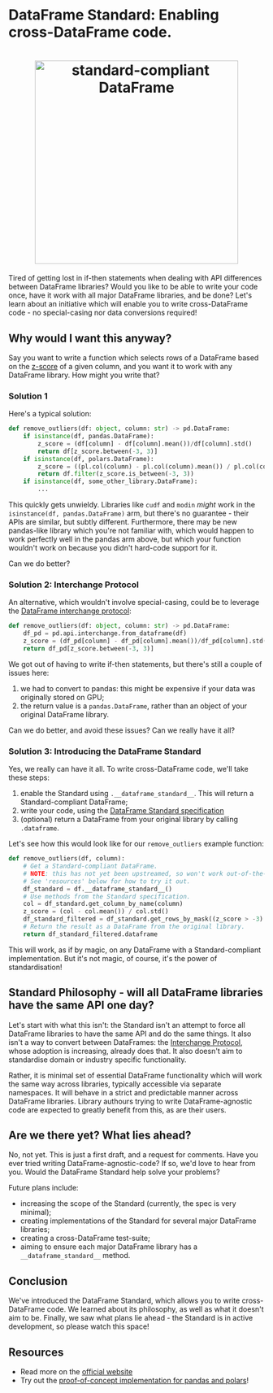# DataFrame Standard: Enabling cross-DataFrame code.

<h1 align="center">
	<img
		width="400"
		alt="standard-compliant DataFrame"
		src="https://github.com/MarcoGorelli/impl-dataframe-api/assets/33491632/348376d8-b941-467f-bb27-7dfe889797b2">
</h1>

Tired of getting lost in if-then statements when dealing with API differences
between DataFrame libraries? Would you like to be able to write your code
once, have it work with all major DataFrame libraries, and be done?
Let's learn about an initiative which will enable you to write
cross-DataFrame code - no special-casing nor data conversions required!

## Why would I want this anyway?

Say you want to write a function which selects rows of a DataFrame based
on the [z-score](https://en.wikipedia.org/wiki/Standard_score) of a given
column, and you want it to work with any DataFrame library. How might
you write that?

### Solution 1

Here's a typical solution:
```python
def remove_outliers(df: object, column: str) -> pd.DataFrame:
    if isinstance(df, pandas.DataFrame):
        z_score = (df[column] - df[column].mean())/df[column].std()
        return df[z_score.between(-3, 3)]
    if isinstance(df, polars.DataFrame):
        z_score = ((pl.col(column) - pl.col(column).mean()) / pl.col(column).std())
        return df.filter(z_score.is_between(-3, 3))
    if isinstance(df, some_other_library.DataFrame):
        ...
```
This quickly gets unwieldy. Libraries like `cudf` and `modin` _might_ work
in the `isinstance(df, pandas.DataFrame)` arm, but there's no guarantee -
their APIs are similar, but subtly different. Furthermore, there may be
new pandas-like library which you're not familiar with, which would happen
to work perfectly well in the pandas arm above, but which your function
wouldn't work on because you didn't hard-code support for it.

Can we do better?

### Solution 2: Interchange Protocol

An alternative, which wouldn't involve special-casing, could be to
leverage the [DataFrame interchange protocol](https://data-apis.org/dataframe-protocol/latest/index.html):
```python
def remove_outliers(df: object, column: str) -> pd.DataFrame:
    df_pd = pd.api.interchange.from_dataframe(df)
    z_score = (df_pd[column] - df_pd[column].mean())/df_pd[column].std()
    return df_pd[z_score.between(-3, 3)]
```
We got out of having to write if-then statements, but there's still a
couple of issues here:
1. we had to convert to pandas: this might be expensive if your data was
   originally stored on GPU;
2. the return value is a `pandas.DataFrame`, rather than an object of your
   original DataFrame library.

Can we do better, and avoid these issues? Can we really have it all?

### Solution 3: Introducing the DataFrame Standard

Yes, we really can have it all. To write cross-DataFrame code, we'll take these steps:
1. enable the Standard using ``.__dataframe_standard__``. This will return
   a Standard-compliant DataFrame;
2. write your code, using the [DataFrame Standard specification](https://data-apis.org/dataframe-api/draft/API_specification/index.html)
3. (optional) return a DataFrame from your original library by calling `.dataframe`.

Let's see how this would look like for our ``remove_outliers`` example function:
```python
def remove_outliers(df, column):
    # Get a Standard-compliant DataFrame.
    # NOTE: this has not yet been upstreamed, so won't work out-of-the-box!
    # See 'resources' below for how to try it out.
    df_standard = df.__dataframe_standard__()
    # Use methods from the Standard specification.
    col = df_standard.get_column_by_name(column)
    z_score = (col - col.mean()) / col.std()
    df_standard_filtered = df_standard.get_rows_by_mask((z_score > -3) & (z_score < 3))
    # Return the result as a DataFrame from the original library.
    return df_standard_filtered.dataframe
```
This will work, as if by magic, on any DataFrame with a Standard-compliant implementation.
But it's not magic, of course, it's the power of standardisation!

## Standard Philosophy - will all DataFrame libraries have the same API one day?

Let's start with what this isn't: the Standard isn't an attempt to force all DataFrame
libraries to have the same API and do the same things. It also isn't a way to convert
between DataFrames: the [Interchange Protocol](https://data-apis.org/dataframe-protocol/latest/index.html),
whose adoption is increasing, already does that. It also doesn't aim to standardise
domain or industry specific functionality.

Rather, it is minimal set of essential DataFrame functionality which will work
the same way across libraries, typically accessible via separate namespaces. It
will behave in a strict and predictable manner across DataFrame libraries. Library
authours trying to write DataFrame-agnostic code are expected to greatly benefit from
this, as are their users.

## Are we there yet? What lies ahead?

No, not yet. This is just a first draft, and a request for comments.
Have you ever tried writing DataFrame-agnostic-code? If so, we'd love to hear from you.
Would the DataFrame Standard help solve your problems?

Future plans include:
- increasing the scope of the Standard (currently, the spec is very minimal);
- creating implementations of the Standard for several major DataFrame libraries;
- creating a cross-DataFrame test-suite;
- aiming to ensure each major DataFrame library has a `__dataframe_standard__` method.

## Conclusion

We've introduced the DataFrame Standard, which allows you to write cross-DataFrame code.
We learned about its philosophy, as well as what it doesn't aim to be. Finally, we saw
what plans lie ahead - the Standard is in active development, so please watch this space!

## Resources

- Read more on the [official website](https://data-apis.org/dataframe-api/)
- Try out the [proof-of-concept implementation for pandas and polars](https://github.com/MarcoGorelli/impl-dataframe-api)!
